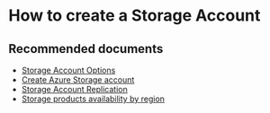 <properties
	pageTitle="How to create a Storage Account"
        description="How to create a Storage Account"
	service="microsoft.storage"
	resource="storageaccounts"
	authors="passaree"
	displayOrder=""
	selfHelpType="generic"
	supportTopicIds="32602687,32602693"
	resourceTags=""
	productPesIds="15629"
	cloudEnvironments="public"
/>

# How to create a Storage Account

## **Recommended documents**
- [Storage Account Options](https://docs.microsoft.com/azure/storage/common/storage-account-options)<br>
- [Create Azure Storage account](https://docs.microsoft.com/azure/storage/storage-create-storage-account)<br>
- [Storage Account Replication](https://docs.microsoft.com/azure/storage/common/storage-redundancy)<br>
- [Storage products availability by region](https://azure.microsoft.com/regions/services/)
